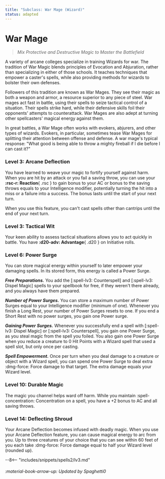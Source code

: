```yaml
---
title: "Subclass: War Mage (Wizard)"
status: adapted
---
```


<p style="display:none">
Mix Protective and Destructive Magic to Master the Battlefield
</p>

# War Mage

> *Mix Protective and Destructive Magic to Master the Battlefield* 

A variety of arcane colleges specialize in training Wizards for war. The tradition of War Magic blends principles of Evocation and Abjuration, rather than specializing in either of those schools. It teaches techniques that empower a caster's spells, while also providing methods for wizards to bolster their own defenses.

Followers of this tradition are known as War Mages. They see their magic as both a weapon and armor, a resource superior to any piece of steel. War mages act fast in battle, using their spells to seize tactical control of a situation. Their spells strike hard, while their defensive skills foil their opponents' attempts to counterattack. War Mages are also adept at turning other spellcasters' magical energy against them.

In great battles, a War Mage often works with evokers, abjurers, and other types of wizards. Evokers, in particular, sometimes tease War Mages for splitting their attention between offense and defense. A war mage's typical response: "What good is being able to throw a mighty fireball if I die before I can cast it?"

### Level 3: Arcane Deflection

You have learned to weave your magic to fortify yourself against harm. When you are hit by an attack or you fail a saving throw, you can use your **:rsc-r: Reaction**{ .rsc } to gain bonus to your AC or bonus to the saving throws equals to your Intelligence modifier, potentially turning the hit into a miss or a failure into a success. The bonus lasts until the start of your next turn. 

When you use this feature, you can't cast spells other than cantrips until the end of your next turn. 

### Level 3: Tactical Wit

Your keen ability to assess tactical situations allows you to act quickly in battle. You have **:d20-adv: Advantage**{ .d20 } on Initiative rolls.

### Level 6: Power Surge

You can store magical energy within yourself to later empower your damaging spells. In its stored form, this energy is called a Power Surge.

***Free Preparations.*** You add the [:spell-lv3: Counterspell] and [:spell-lv3: Dispel Magic] spells to your spellbook for free, if they weren't there already, and you always have them prepared.

***Number of Power Surges.*** You can store a maximum number of Power Surges equal to your Intelligence modifier (minimum of one). Whenever you finish a Long Rest, your number of Power Surges resets to one. If you end a Short Rest with no power surges, you gain one Power surge.

***Gaining Power Surges.*** Whenever you successfully end a spell with [:spell-lv3: Dispel Magic] or [:spell-lv3: Counterspell], you gain one Power Surge, as you steal magic from the spell you foiled. You also gain one Power Surge when you reduce a creature to 0 Hit Points with a Wizard spell that used a spell slot, but only once per casting. 

***Spell Empowerment.*** Once per turn when you deal damage to a creature or object with a Wizard spell, you can spend one Power Surge to deal extra :dmg-force: Force damage to that target. The extra damage equals your Wizard level.

### Level 10: Durable Magic

The magic you channel helps ward off harm. While you maintain :spell-concentration: Concentration on a spell, you have a +2 bonus to AC and all saving throws.

### Level 14: Deflecting Shroud

Your Arcane Deflection becomes infused with deadly magic. When you use your Arcane Deflection feature, you can cause magical energy to arc from you. Up to three creatures of your choice that you can see within 60 feet of you each take :dmg-force: Force damage equal to half your Wizard level (rounded up).

--8<-- "includes/snippets/spells2/lv3.md"

###### :material-book-arrow-up: Updated by *Spaghetti0*